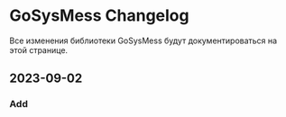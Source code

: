 # GoSysMess Changelog
Все изменения библиотеки GoSysMess будут документироваться на этой странице.

## 2023-09-02
### Add